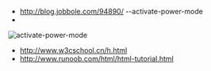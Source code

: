 * http://blog.jobbole.com/94890/  --activate-power-mode
* 
![activate-power-mode](https://cloud.githubusercontent.com/assets/688415/11440971/aadfae8e-9507-11e5-8aa0-0ecc87ca84b6.gif)

 * http://www.w3cschool.cn/h.html
 * http://www.runoob.com/html/html-tutorial.html
